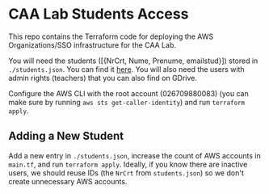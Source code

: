 # CAA Lab Students Access

This repo contains the Terraform code for deploying the AWS Organizations/SSO infrastructure for the CAA Lab.

You will need the students ([{NrCrt, Nume, Prenume, emailstud}]) stored in `./students.json`. You can find it [here](https://drive.google.com/drive/u/0/folders/1zrNxy1ofNQbo3LCLYA1H1n8vpV_pgPym). You will also need the users with admin rights (teachers) that you can also find on GDrive.

Configure the AWS CLI with the root account (026709880083) (you can make sure by running `aws sts get-caller-identity`) and run `terraform apply`.

## Adding a New Student

Add a new entry in `./students.json`, increase the count of AWS accounts in `main.tf`, and run `terraform apply`. Ideally, if you know there are inactive users, we should reuse IDs (the `NrCrt` from `students.json`) so we don't create unnecessary AWS accounts.
